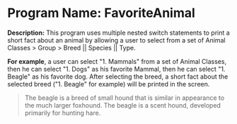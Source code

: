 
# Program Name: FavoriteAnimal
**Description:** This program uses multiple nested switch statements to print a short fact about an animal by allowing a user to select from a set of Animal Classes > Group > Breed || Species || Type.

**For example**, a user can select "1. Mammals" from a set of Animal Classes, then he can select "1. Dogs" as his favorite Mammal, then he can select "1. Beagle" as his favorite dog. After selecting the breed, a short fact about the selected breed ("1. Beagle" for example) will be printed in the screen.

> The beagle is a breed of small hound that is similar in appearance to the much larger foxhound. The beagle is a scent hound, developed primarily for hunting hare.
